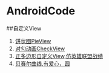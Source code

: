 # AndroidCode
##自定义View
1. [饼状图PieView](https://github.com/mengxin1995/AndroidCode/tree/master/%E8%87%AA%E5%AE%9A%E4%B9%89View/PieView)
2. [对勾动画CheckView](https://github.com/mengxin1995/AndroidCode/tree/master/%E8%87%AA%E5%AE%9A%E4%B9%89View/CheckView)
3. [正多边形自定义View,仿英雄联盟战绩](https://github.com/mengxin1995/AndroidCode/tree/master/%E8%87%AA%E5%AE%9A%E4%B9%89View/MyApplication)
4. [贝赛尔曲线,有爱心，圆](https://github.com/mengxin1995/AndroidCode/tree/master/%E8%87%AA%E5%AE%9A%E4%B9%89View/Love)

